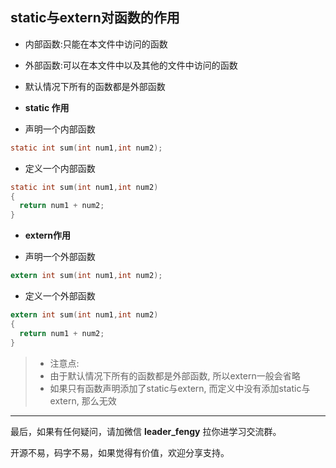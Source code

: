 ## static与extern对函数的作用

- 内部函数:只能在本文件中访问的函数
- 外部函数:可以在本文件中以及其他的文件中访问的函数
- 默认情况下所有的函数都是外部函数

- **static 作用**
- 声明一个内部函数

```c
static int sum(int num1,int num2);
```

-  定义一个内部函数

```c
static int sum(int num1,int num2)
{
  return num1 + num2;
}
```

- **extern作用**

+ 声明一个外部函数

```c
extern int sum(int num1,int num2);
```

- 定义一个外部函数

```c
extern int sum(int num1,int num2)
{
  return num1 + num2;
}
```

>+ 注意点: 
>+ 由于默认情况下所有的函数都是外部函数, 所以extern一般会省略
>+ 如果只有函数声明添加了static与extern, 而定义中没有添加static与extern, 那么无效

---

最后，如果有任何疑问，请加微信 **leader_fengy** 拉你进学习交流群。

开源不易，码字不易，如果觉得有价值，欢迎分享支持。